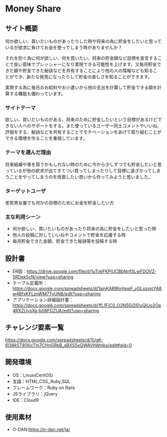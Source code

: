 # Money Share

## サイト概要
何か欲しい、買いたいものがあったりした時や将来の為に貯金をしたいと思っているが欲求に負けてお金を使ってしまう時がありませんか？

それを防ぐ為に何が欲しい、何を買いたい、将来の貯金額など目標を宣言することで良い意味でプレッシャーになり実現できる可能性を上げます。又毎月貯金できた額や貯金できた秘訣などを共有することにより他の人の情報なども知るこ
とができ、新たな発見になったりして貯金の楽しさを知ることができます。

実現する為に毎月のお給料やお小遣いから他の支出を計算して貯金できる額を計算する機能も備わっています。


### サイトテーマ
欲しい、買いたいものがある、将来のために貯金したいという目標があるけどできない人へのサポートをする。また使っているユーザー同士コメントやいいね、評価をする、秘訣などを共有することでモチベーションをあげて取り組むことができる環境を作ることを重視しています。

### テーマを選んだ理由
将来結婚や車を買うかもしれない時のために今から少しずつでも貯金したいと思っているが他の欲求が出てきてつい買ってしまったりして目標に遠ざかってしまうことをやってしまうのを改善したい思いから作ってみようと思いました。

### ターゲットユーザ
老若男女誰でも何かの目標のためにお金を貯金したい方

### 主な利用シーン
- 何か欲しい、買いたいものがあったり将来の為に貯金をしたいと思った時
- 他人の投稿に対していいねやコメントで貯金を応援する時
- 毎月貯金できた金額、貯金できた秘訣等を投稿する時
				
				

## 設計書
- ER図：https://drive.google.com/file/d/1uTvkFKPjUCBbNnfSLwFDOVZ-5RDek5cN/view?usp=sharing
- テーブル定義所：https://docs.google.com/spreadsheets/d/1ainKAR9hnhpqF_vGLozojcYA8w4BfxKFLznWM7TyUN8/edit?usp=sharing
- アプリケーション詳細設計書：https://docs.google.com/spreadsheets/d/1fL1FiC0_O2N5Gi2lDuQiUo2Oa4RXZUysXa-b08FDZUA/edit?usp=sharing

## チャレンジ要素一覧
<https://docs.google.com/spreadsheets/d/1UgK-6l38k5T81XjcTIn7CHnGRkB_sBXS5xQWAVhWmks/edit#gid=0>

## 開発環境
- OS：Linux(CentOS)
- 言語：HTML,CSS,,Ruby,SQL
- フレームワーク：Ruby on Rails
- JSライブラリ：jQuery
- IDE：Cloud9

## 使用素材
- O-DAN:https://o-dan.net/ja/